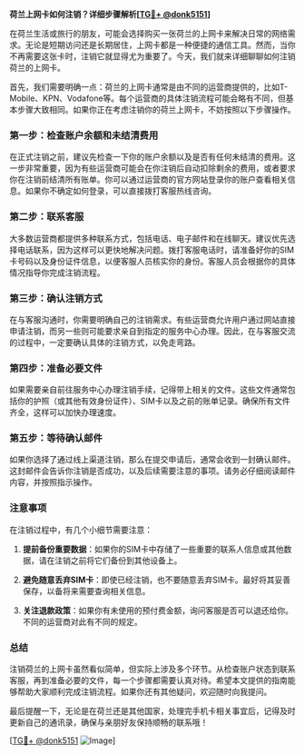 **荷兰上网卡如何注销？详细步骤解析[[TG💪+ @donk5151](https://t.me/s/donk5151)]**

在荷兰生活或旅行的朋友，可能会选择购买一张荷兰的上网卡来解决日常的网络需求。无论是短期访问还是长期居住，上网卡都是一种便捷的通信工具。然而，当你不再需要这张卡时，注销它就显得尤为重要了。今天，我们就来详细聊聊如何注销荷兰的上网卡。

首先，我们需要明确一点：荷兰的上网卡通常是由不同的运营商提供的，比如T-Mobile、KPN、Vodafone等。每个运营商的具体注销流程可能会略有不同，但基本步骤大致相同。如果你正在考虑注销你的荷兰上网卡，不妨按照以下步骤操作。

### 第一步：检查账户余额和未结清费用

在正式注销之前，建议先检查一下你的账户余额以及是否有任何未结清的费用。这一步非常重要，因为有些运营商可能会在你注销后自动扣除剩余的费用，或者要求你在注销前结清所有账单。你可以通过运营商的官方网站登录你的账户查看相关信息。如果你不确定如何登录，可以直接拨打客服热线咨询。

### 第二步：联系客服

大多数运营商都提供多种联系方式，包括电话、电子邮件和在线聊天。建议优先选择电话联系，因为这样可以更快地解决问题。拨打客服电话时，请准备好你的SIM卡号码以及身份证件信息，以便客服人员核实你的身份。客服人员会根据你的具体情况指导你完成注销流程。

### 第三步：确认注销方式

在与客服沟通时，你需要明确自己的注销需求。有些运营商允许用户通过网站直接申请注销，而另一些则可能要求亲自到指定的服务中心办理。因此，在与客服交流的过程中，一定要确认具体的注销方式，以免走弯路。

### 第四步：准备必要文件

如果需要亲自前往服务中心办理注销手续，记得带上相关的文件。这些文件通常包括你的护照（或其他有效身份证件）、SIM卡以及之前的账单记录。确保所有文件齐全，这样可以加快办理速度。

### 第五步：等待确认邮件

如果你选择了通过线上渠道注销，那么在提交申请后，通常会收到一封确认邮件。这封邮件会告诉你注销是否成功，以及后续需要注意的事项。请务必仔细阅读邮件内容，并按照指示操作。

### 注意事项

在注销过程中，有几个小细节需要注意：

1. **提前备份重要数据**：如果你的SIM卡中存储了一些重要的联系人信息或其他数据，请在注销之前将它们备份到其他设备上。
   
2. **避免随意丢弃SIM卡**：即使已经注销，也不要随意丢弃SIM卡。最好将其妥善保存，以备将来需要查询相关信息。

3. **关注退款政策**：如果你有未使用的预付费金额，询问客服是否可以退还给你。不同的运营商对此有不同的规定。

### 总结

注销荷兰的上网卡虽然看似简单，但实际上涉及多个环节。从检查账户状态到联系客服，再到准备必要的文件，每一个步骤都需要认真对待。希望本文提供的指南能够帮助大家顺利完成注销流程。如果你还有其他疑问，欢迎随时向我提问。

最后提醒一下，无论是在荷兰还是其他国家，处理完手机卡相关事宜后，记得及时更新自己的通讯录，确保与亲朋好友保持顺畅的联系哦！

[[TG💪+ @donk5151](https://t.me/s/donk5151) ![Image](https://i.postimg.cc/rwNCRYN7/Snipaste-2025-04-30-17-27-05.png)]